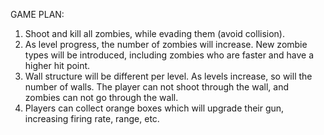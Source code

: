GAME PLAN:

1.  Shoot and kill all zombies, while evading them (avoid collision). 
2. As level progress, the number of zombies will increase. New zombie types will be introduced, including zombies who are faster and have a higher hit point.
3. Wall structure will be different per level. As levels increase, so will the number of walls. The player can not shoot through the wall, and zombies can not go through the wall.
4. Players can collect orange boxes which will upgrade their gun, increasing firing rate, range, etc.

